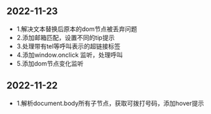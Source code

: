 ## 2022-11-23

- 1.解决文本替换后原本的dom节点被丢弃问题
- 2.添加邮箱匹配，设置不同的tip提示
- 3.处理带有tel等呼叫表示的超链接标签
- 4.添加window.onclick 监听，处理呼叫
- 5.添加dom节点变化监听

## 2022-11-22

- 1.解析document.body所有子节点，获取可拨打号码，添加hover提示
